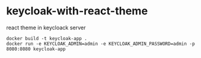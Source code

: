 # keycloak-with-react-theme
react theme in keycloack server

```
docker build -t keycloak-app .
docker run -e KEYCLOAK_ADMIN=admin -e KEYCLOAK_ADMIN_PASSWORD=admin -p 8080:8080 keycloak-app
```